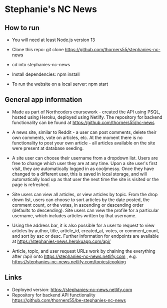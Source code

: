 # Stephanie's NC News

## How to run

- You will need at least Node.js version 13

- Clone this repo:
  git clone https://github.com/thorners55/stephanies-nc-news

- cd into stephanies-nc-news

- Install dependencies:
  npm install

- To run the website on a local server:
  npm start

## General app information

- Made as part of Northcoders coursework - created the API using PSQL, hosted using Heroku, deployed using Netlify. The repository for backend functionality can be found at https://github.com/thorners55/nc-news

- A news site, similar to Reddit - a user can post comments, delete their own comments, vote on articles, etc. At the moment there is no functionality to post your own article - all articles available on the site were present at database seeding.

- A site user can choose their username from a dropdown list. Users are free to change which user they are at any time. Upon a site user's first visit, they are automatically logged in as cooljmessy. Once they have changed to a different user, this is saved in local storage, and will automatically load up as that user the next time the site is visited or the page is refreshed.

- Site users can view all articles, or view articles by topic. From the drop down list, users can choose to sort articles by the date posted, the comment count, or the votes, in ascending or descending order (defaults to descending). Site users can view the profile for a particular username, which includes articles written by that username.

- Using the address bar, it is also possible for a user to request to view articles by author, title, article_id, created_at, votes, or comment_count, and sort by asc or desc. Further information for endpoints are available at https://stephanies-news.herokuapp.com/api/

- Article, topic, and user request URLs work by chaining the everything after /api/ onto https://stephanies-nc-news.netlify.com , e.g. https://stephanies-nc-news.netlify.com/topics/cooking

## Links

- Deployed version: https://stephanies-nc-news.netlify.com
- Repository for backend API functionality https://github.com/thorners55/be-stephanies-nc-news
